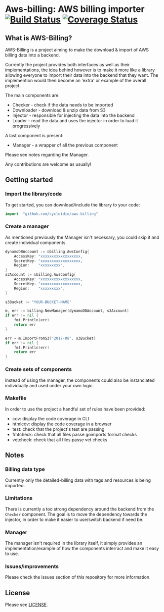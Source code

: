 # Aws-billing: AWS billing importer [![Build Status](https://travis-ci.org/cycloidio/aws-billing.svg?branch=master)](https://travis-ci.org/cycloidio/aws-billing) [![Coverage Status](https://coveralls.io/repos/github/cycloidio/aws-billing/badge.svg)](https://coveralls.io/github/cycloidio/aws-billing)

## What is AWS-Billing?

AWS-Billing is a project aiming to make the download & import of AWS billing data into a backend.

Currently the project provides both interfaces as well as their implementations, the idea behind however is to make it more like a library allowing everyone to import their data into the backend that they want. The implemention would then become an 'extra' or example of the overall project.

The main components are:
* Checker - check if the data needs to be imported
* Downloader - download & unzip data from S3
* Injector - responsible for injecting the data into the backend
* Loader - read the data and uses the injector in order to load it progressively

A last component is present:
* Manager - a wrapper of all the previous component

Please see notes regarding the Manager.

Any contributions are welcome as usually!

## Getting started

### Import the library/code
To get started, you can download/include the library to your code:
```go
import 	"github.com/cycloidio/aws-billing"
```

### Create a manager

As mentioned previously the Manager isn't necessary, you could skip it and create individual components.
```go
dynamoDBAccount := &billing.AwsConfig{
	AccessKey: "xxxxxxxxxxxxxxxxxx,
	SecretKey: "xxxxxxxxxxxxxxxxxx,
	Region:    "xxxxxxxxx",
}
s3Account := &billing.AwsConfig{
	AccessKey: "xxxxxxxxxxxxxxxxxx,
	SecretKey: "xxxxxxxxxxxxxxxxxx,
	Region:    "xxxxxxxxx",
}

s3Bucket := "YOUR-BUCKET-NAME"

m, err := billing.NewManager(dynamoDBAccount, s3Account)
if err != nil {
	fmt.Println(err)
	return err
}

err = m.ImportFromS3("2017-08", s3Bucket)
if err != nil {
	fmt.Println(err)
	return err
}
```

### Create sets of components

Instead of using the manager, the components could also be instanciated individually and used under your own logic.

### Makefile

In order to use the project a handful set of rules have been provided:

* cov: display the code coverage in CLI
* htmlcov: display the code coverage in a browser
* test: check that the project's test are passing
* fmtcheck: check that all files passe goimports format checks
* vetcheck: check that all files passe vet checks

## Notes

### Billing data type
Currently only the detailed-billing data with tags and resources is being imported.

### Limitations
There is currently a too strong dependency around the backend from the `Checker` component.
The goal is to move the dependency towards the injector, in order to make it easier to use/switch backend if need be.

### Manager
The manager isn't required in the library itself, it simply provides an implementation/example of how the components interract and make it easy to use. 

### Issues/improvements
Please check the issues section of this repository for more information.

## License

Please see [LICENSE](LICENSE).

